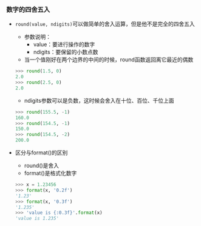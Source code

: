### 数字的四舍五入

- `round(value, ndigits)`可以做简单的舍入运算，但是他不是完全的四舍五入
    - 参数说明：
        - value：要进行操作的数字
        - ndigits：要保留的小数点数
    - 当一个值刚好在两个边界的中间的时候，round函数返回离它最近的偶数
    ```python
    >>> round(1.5, 0)
    2.0
    >>> round(2.5, 0)
    2.0
    ```
    - ndigits参数可以是负数，这时候会舍入在十位、百位、千位上面
    ```python
    >>> round(155.5, -1)
    160.0
    >>> round(154.5, -1)
    150.0
    >>> round(154.5, -2)
    200.0
    ```
  
- 区分与format()的区别
    - round()是舍入
    - format()是格式化数字
    ```python
    >>> x = 1.23456
    >>> format(x, '0.2f')
    '1.23'
    >>> format(x, '0.3f')
    '1.235'
    >>> 'value is {:0.3f}'.format(x)
    'value is 1.235'
    ```